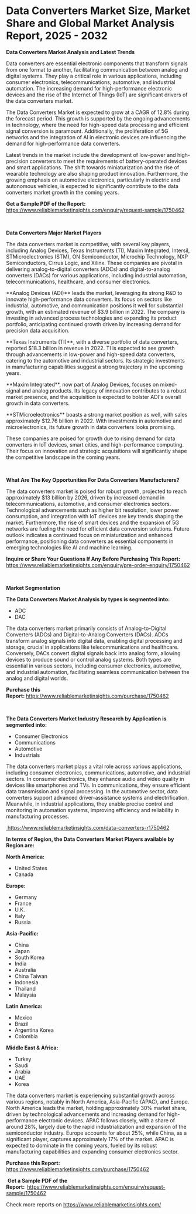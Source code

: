 <p><h1>Data Converters Market Size, Market Share and Global Market Analysis Report, 2025 - 2032</h1></p><p><strong>Data Converters Market Analysis and Latest Trends</strong></p>
<p><p>Data converters are essential electronic components that transform signals from one format to another, facilitating communication between analog and digital systems. They play a critical role in various applications, including consumer electronics, telecommunications, automotive, and industrial automation. The increasing demand for high-performance electronic devices and the rise of the Internet of Things (IoT) are significant drivers of the data converters market.</p><p>The Data Converters Market is expected to grow at a CAGR of 12.8% during the forecast period. This growth is supported by the ongoing advancements in technology, where the need for high-speed data processing and efficient signal conversion is paramount. Additionally, the proliferation of 5G networks and the integration of AI in electronic devices are influencing the demand for high-performance data converters.</p><p>Latest trends in the market include the development of low-power and high-precision converters to meet the requirements of battery-operated devices and smart applications. The shift towards miniaturization and the rise of wearable technology are also shaping product innovation. Furthermore, the growing emphasis on automotive electronics, particularly in electric and autonomous vehicles, is expected to significantly contribute to the data converters market growth in the coming years.</p></p>
<p><strong>Get a Sample PDF of the Report:&nbsp;</strong> <a href="https://www.reliablemarketinsights.com/enquiry/request-sample/1750462?utm_campaign=2100&utm_medium=2&utm_source=Github&utm_content=ia&utm_term=11022025&utm_id=data-converters">https://www.reliablemarketinsights.com/enquiry/request-sample/1750462</a></p>
<p>&nbsp;</p>
<p><strong>Data Converters Major Market Players</strong></p>
<p><p>The data converters market is competitive, with several key players, including Analog Devices, Texas Instruments (TI), Maxim Integrated, Intersil, STMicroelectronics (STM), ON Semiconductor, Microchip Technology, NXP Semiconductors, Cirrus Logic, and Xilinx. These companies are pivotal in delivering analog-to-digital converters (ADCs) and digital-to-analog converters (DACs) for various applications, including industrial automation, telecommunications, healthcare, and consumer electronics.</p><p>**Analog Devices (ADI)** leads the market, leveraging its strong R&D to innovate high-performance data converters. Its focus on sectors like industrial, automotive, and communication positions it well for substantial growth, with an estimated revenue of $3.9 billion in 2022. The company is investing in advanced process technologies and expanding its product portfolio, anticipating continued growth driven by increasing demand for precision data acquisition.</p><p>**Texas Instruments (TI)**, with a diverse portfolio of data converters, reported $18.3 billion in revenue in 2022. TI is expected to see growth through advancements in low-power and high-speed data converters, catering to the automotive and industrial sectors. Its strategic investments in manufacturing capabilities suggest a strong trajectory in the upcoming years.</p><p>**Maxim Integrated**, now part of Analog Devices, focuses on mixed-signal and analog products. Its legacy of innovation contributes to a robust market presence, and the acquisition is expected to bolster ADI's overall growth in data converters.</p><p>**STMicroelectronics** boasts a strong market position as well, with sales approximately $12.76 billion in 2022. With investments in automotive and microelectronics, its future growth in data converters looks promising.</p><p>These companies are poised for growth due to rising demand for data converters in IoT devices, smart cities, and high-performance computing. Their focus on innovation and strategic acquisitions will significantly shape the competitive landscape in the coming years.</p></p>
<p>&nbsp;</p>
<p><strong>What Are The Key Opportunities For Data Converters Manufacturers?</strong></p>
<p><p>The data converters market is poised for robust growth, projected to reach approximately $13 billion by 2026, driven by increased demand in telecommunications, automotive, and consumer electronics sectors. Technological advancements such as higher bit resolution, lower power consumption, and integration with IoT devices are key trends shaping the market. Furthermore, the rise of smart devices and the expansion of 5G networks are fueling the need for efficient data conversion solutions. Future outlook indicates a continued focus on miniaturization and enhanced performance, positioning data converters as essential components in emerging technologies like AI and machine learning.</p></p>
<p><strong>Inquire or Share Your Questions If Any Before Purchasing This Report:</strong> <a href="https://www.reliablemarketinsights.com/enquiry/pre-order-enquiry/1750462?utm_campaign=2100&utm_medium=2&utm_source=Github&utm_content=ia&utm_term=11022025&utm_id=data-converters">https://www.reliablemarketinsights.com/enquiry/pre-order-enquiry/1750462</a></p>
<p>&nbsp;</p>
<p><strong>Market Segmentation</strong></p>
<p><strong>The Data Converters Market Analysis by types is segmented into:</strong></p>
<p><ul><li>ADC</li><li>DAC</li></ul></p>
<p><p>The data converters market primarily consists of Analog-to-Digital Converters (ADCs) and Digital-to-Analog Converters (DACs). ADCs transform analog signals into digital data, enabling digital processing and storage, crucial in applications like telecommunications and healthcare. Conversely, DACs convert digital signals back into analog form, allowing devices to produce sound or control analog systems. Both types are essential in various sectors, including consumer electronics, automotive, and industrial automation, facilitating seamless communication between the analog and digital worlds.</p></p>
<p><strong>Purchase this Report:&nbsp;</strong><a href="https://www.reliablemarketinsights.com/purchase/1750462?utm_campaign=2100&utm_medium=2&utm_source=Github&utm_content=ia&utm_term=11022025&utm_id=data-converters">https://www.reliablemarketinsights.com/purchase/1750462</a></p>
<p>&nbsp;</p>
<p><strong>The Data Converters Market Industry Research by Application is segmented into:</strong></p>
<p><ul><li>Consumer Electronics</li><li>Communications</li><li>Automotive</li><li>Industrials</li></ul></p>
<p><p>The data converters market plays a vital role across various applications, including consumer electronics, communications, automotive, and industrial sectors. In consumer electronics, they enhance audio and video quality in devices like smartphones and TVs. In communications, they ensure efficient data transmission and signal processing. In the automotive sector, data converters support advanced driver-assistance systems and electrification. Meanwhile, in industrial applications, they enable precise control and monitoring in automation systems, improving efficiency and reliability in manufacturing processes.</p></p>
<p><a href="https://www.reliablemarketinsights.com/data-converters-r1750462?utm_campaign=2100&utm_medium=2&utm_source=Github&utm_content=ia&utm_term=11022025&utm_id=data-converters">&nbsp;https://www.reliablemarketinsights.com/data-converters-r1750462</a></p>
<p><strong>In terms of Region, the Data Converters Market Players available by Region are:</strong></p>
<p>
    <p> <strong> North America: </strong>
        <ul>
            <li>United States</li>
            <li>Canada</li>
        </ul>
        </p> 
    <p> <strong> Europe: </strong>
        <ul>
            <li>Germany</li>
            <li>France</li>
            <li>U.K.</li>
            <li>Italy</li>
            <li>Russia</li>
        </ul>
        </p> 
    <p> <strong> Asia-Pacific: </strong>
        <ul>
            <li>China</li>
            <li>Japan</li>
            <li>South Korea</li>
            <li>India</li>
            <li>Australia</li>
            <li>China Taiwan</li>
            <li>Indonesia</li>
            <li>Thailand</li>
            <li>Malaysia</li>
        </ul>
        </p> 
    <p> <strong> Latin America: </strong>
        <ul>
            <li>Mexico</li>
            <li>Brazil</li>
            <li>Argentina Korea</li>
            <li>Colombia</li>
        </ul>
        </p> 
    <p> <strong> Middle East & Africa: </strong>
        <ul>
            <li>Turkey</li>
            <li>Saudi</li>
            <li>Arabia</li>
            <li>UAE</li>
            <li>Korea</li>
        </ul>
    </p>
    </p>
<p><p>The data converters market is experiencing substantial growth across various regions, notably in North America, Asia-Pacific (APAC), and Europe. North America leads the market, holding approximately 30% market share, driven by technological advancements and increasing demand for high-performance electronic devices. APAC follows closely, with a share of around 28%, largely due to the rapid industrialization and expansion of the semiconductor industry. Europe accounts for about 25%, while China, as a significant player, captures approximately 17% of the market. APAC is expected to dominate in the coming years, fueled by its robust manufacturing capabilities and expanding consumer electronics sector.</p></p>
<p><strong>Purchase this Report: </strong><a href="https://www.reliablemarketinsights.com/purchase/1750462?utm_campaign=2100&utm_medium=2&utm_source=Github&utm_content=ia&utm_term=11022025&utm_id=data-converters">https://www.reliablemarketinsights.com/purchase/1750462</a></p>
<p>&nbsp;<strong>Get a Sample PDF of the Report:&nbsp;&nbsp;</strong><a href="https://www.reliablemarketinsights.com/enquiry/request-sample/1750462?utm_campaign=2100&utm_medium=2&utm_source=Github&utm_content=ia&utm_term=11022025&utm_id=data-converters">https://www.reliablemarketinsights.com/enquiry/request-sample/1750462</a></p>
<p><strong></strong></p>
<p>Check more reports on <a href="https://www.reliablemarketinsights.com/?utm_campaign=2100&utm_medium=2&utm_source=Github&utm_content=ia&utm_term=11022025&utm_id=data-converters">https://www.reliablemarketinsights.com/</a></p>